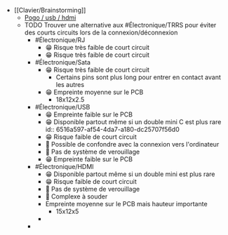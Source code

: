 - [[Clavier/Brainstorming]]
	- [Pogo / usb / hdmi](https://www.reddit.com/r/ErgoMechKeyboards/comments/16spm1h/magnetic_pogo_pinned_halves/)
	- TODO Trouver une alternative aux #Électronique/TRRS pour éviter des courts circuits lors de la connexion/déconnexion
		- #Électronique/RJ
			- 😁 Risque très faible de court circuit
			- 😁 Risque très faible de court circuit
		- #Électronique/Sata
			- 😁 Risque très faible de court circuit
				- Certains pins sont plus long pour entrer en contact avant les autres
			- 😁 Empreinte moyenne sur le PCB
				- 18x12x2.5
		- #Électronique/USB
			- 😁 Empreinte faible sur le PCB
			- 😁 Disponible partout même si un double mini C est plus rare
			  id:: 6516a597-af54-4da7-a180-dc25707f56d0
			- 😁 Risque faible de court circuit
			- 🤬 Possible de confondre avec la connexion vers l'ordinateur
			- 🤬 Pas de système de verouillage
			- 😁 Empreinte faible sur le PCB
		- #Électronique/HDMI
			- 😁 Disponible partout même si un double mini est plus rare
			- 😁 Risque faible de court circuit
			- 🤬 Pas de système de verouillage
			- 🤬 Complexe à souder
			- Empreinte moyenne sur le PCB mais hauteur importante
				- 15x12x5
			-
		-